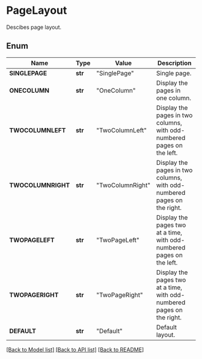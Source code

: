 ﻿# PageLayout
Descibes page layout.

## Enum
Name | Type | Value | Description
------------ | ------------- | ------------- | -------------
**SINGLEPAGE** | **str** | "SinglePage" | Single page.
**ONECOLUMN** | **str** | "OneColumn" | Display the pages in one column.
**TWOCOLUMNLEFT** | **str** | "TwoColumnLeft" | Display the pages in two columns, with odd-numbered pages on the left.
**TWOCOLUMNRIGHT** | **str** | "TwoColumnRight" | Display the pages in two columns, with odd-numbered pages on the right.
**TWOPAGELEFT** | **str** | "TwoPageLeft" | Display the pages two at a time, with odd-numbered pages on the left.
**TWOPAGERIGHT** | **str** | "TwoPageRight" | Display the pages two at a time, with odd-numbered pages on the right.
**DEFAULT** | **str** | "Default" | Default layout.


[[Back to Model list]](../README.md#documentation-for-models) [[Back to API list]](../README.md#documentation-for-api-endpoints) [[Back to README]](../README.md)


